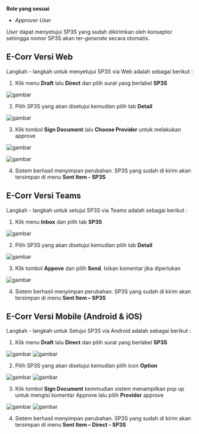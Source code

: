 **Role yang sesuai**

- *Approver User*

*User* dapat menyetujui SP3S yang sudah dikirimkan oleh konseptor sehingga nomor SP3S akan ter-*generate* secara otomatis. 

## **E-Corr Versi Web**

Langkah - langkah untuk menyetujui SP3S via Web adalah sebagai berikut :

1. Klik menu **Draft** lalu **Direct** dan pilih surat yang berlabel **SP3S**

![gambar](SP3S/SP3S_Web/02SP30.png)

2. Pilih SP3S yang akan disetujui kemudian pilih tab **Detail**

![gambar](SP3S/SP3S_Web/02SP31.png)

3. Klik tombol **Sign Document** lalu **Choose Provider** untuk melakukan approve 

![gambar](SP3S/SP3S_Web/02SP32.png)

![gambar](SP3S/SP3S_Web/02SP32-1.png)

4. Sistem berhasil menyimpan perubahan. SP3S yang sudah di kirim akan tersimpan di menu **Sent Item - SP3S**

## **E-Corr Versi Teams**

Langkah - langkah untuk setujui SP3S via Teams adalah sebagai berikut :

1. Klik menu **Inbox** dan pilih tab **SP3S**

![gambar](SP3S/SP3S_Teams/SP3S31.png)

2. Pilih SP3S yang akan disetujui kemudian pilih tab **Detail**

![gambar](SP3S/SP3S_Teams/SP3S32.png)

3. Klik tombol **Appove** dan pilih **Send**. Isikan komentar jika diperlukan

![gambar](SP3S/SP3S_Teams/SP3S33.png)

4. Sistem berhasil menyimpan perubahan. SP3S yang sudah di kirim akan tersimpan di menu **Sent Item – SP3S**

## **E-Corr Versi Mobile (Android & iOS)**

Langkah - langkah untuk Setujui SP3S via Android adalah sebagai berikut : 

1. Klik menu **Draft** lalu **Direct** dan pilih surat yang berlabel **SP3S**
   
![gambar](SP3S/SP3S_Android/SetujuSP3S/02A01.jpg) ![gambar](SP3S/SP3S_Android/SetujuSP3S/02A02.jpg)
   
2. Pilih SP3S yang akan disetujui kemudian pilih icon **Option**

![gambar](SP3S/SP3S_Android/SetujuSP3S/02A03.jpg) ![gambar](SP3S/SP3S_Android/SetujuSP3S/02A04.jpg)

3. Klik tombol **Sign Document** kemmudian sistem menampilkan pop up untuk mengisi komentar Approve lalu pilih **Provider** approve

![gambar](SP3S/SP3S_Android/SetujuSP3S/02A05.jpg) ![gambar](SP3S/SP3S_Android/SetujuSP3S/02A06.jpg)

4. Sistem berhasil menyimpan perubahan. SP3S yang sudah di kirim akan tersimpan di menu **Sent Item – Direct - SP3S**

